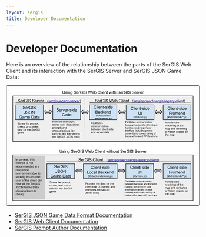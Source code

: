 ```yaml
---
layout: sergis
title: Developer Documentation
---
```

# Developer Documentation

Here is an overview of the relationship between the parts of the SerGIS Web Client and its interaction with the SerGIS Server and SerGIS JSON Game Data:

<p style="text-align: center;"><a href="https://docs.google.com/drawings/d/1aDEHLen7vmv6BJ2mfVee2BMB6y3Zp8NhDK-hQRfoTIc/edit?usp=sharing" target="_blank"><img src="server-client.png" style="border: 1px solid black; padding: 10px; border-radius: 5px;"></a></p>

 - [SerGIS JSON Game Data Format Documentation](json.html)
 - [SerGIS Web Client Documentation](client.html)
 - [SerGIS Prompt Author Documentation](author.html)
